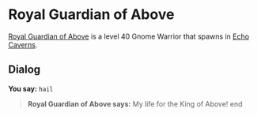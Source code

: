 # Royal Guardian of Above



[Royal Guardian of Above](/npc/153051) is a level 40 Gnome Warrior that spawns in [Echo Caverns](/zone/153).



## Dialog

**You say:** `hail`



>**Royal Guardian of Above says:** My life for the King of Above!
end
